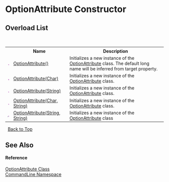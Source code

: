 # OptionAttribute Constructor 
 


## Overload List
&nbsp;<table><tr><th></th><th>Name</th><th>Description</th></tr><tr><td>![Public method](media/pubmethod.gif "Public method")</td><td><a href="M_CommandLine_OptionAttribute__ctor">OptionAttribute()</a></td><td>
Initializes a new instance of the <a href="T_CommandLine_OptionAttribute">OptionAttribute</a> class. The default long name will be inferred from target property.</td></tr><tr><td>![Public method](media/pubmethod.gif "Public method")</td><td><a href="M_CommandLine_OptionAttribute__ctor_1">OptionAttribute(Char)</a></td><td>
Initializes a new instance of the <a href="T_CommandLine_OptionAttribute">OptionAttribute</a> class.</td></tr><tr><td>![Public method](media/pubmethod.gif "Public method")</td><td><a href="M_CommandLine_OptionAttribute__ctor_3">OptionAttribute(String)</a></td><td>
Initializes a new instance of the <a href="T_CommandLine_OptionAttribute">OptionAttribute</a> class.</td></tr><tr><td>![Public method](media/pubmethod.gif "Public method")</td><td><a href="M_CommandLine_OptionAttribute__ctor_2">OptionAttribute(Char, String)</a></td><td>
Initializes a new instance of the <a href="T_CommandLine_OptionAttribute">OptionAttribute</a> class.</td></tr><tr><td>![Private method](media/privmethod.gif "Private method")</td><td><a href="M_CommandLine_OptionAttribute__ctor_4">OptionAttribute(String, String)</a></td><td>
Initializes a new instance of the <a href="T_CommandLine_OptionAttribute">OptionAttribute</a> class</td></tr></table>&nbsp;
<a href="#optionattribute-constructor">Back to Top</a>

## See Also


#### Reference
<a href="T_CommandLine_OptionAttribute">OptionAttribute Class</a><br /><a href="N_CommandLine">CommandLine Namespace</a><br />